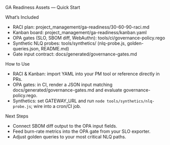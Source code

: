 GA Readiness Assets — Quick Start

What’s Included
- RACI plan: project_management/ga-readiness/30-60-90-raci.md
- Kanban board: project_management/ga-readiness/kanban.yaml
- OPA gates (SLO, SBOM diff, WebAuthn): tools/ci/governance-policy.rego
- Synthetic NLQ probes: tools/synthetics/ (nlq-probe.js, golden-queries.json, README.md)
- Gate input contract: docs/generated/governance-gates.md

How to Use
- RACI & Kanban: import YAML into your PM tool or reference directly in PRs.
- OPA gates: in CI, render a JSON input matching docs/generated/governance-gates.md and evaluate governance-policy.rego.
- Synthetics: set GATEWAY_URL and run `node tools/synthetics/nlq-probe.js`; wire into a cron/CI job.

Next Steps
- Connect SBOM diff output to the OPA input fields.
- Feed burn-rate metrics into the OPA gate from your SLO exporter.
- Adjust golden queries to your most critical NLQ paths.

